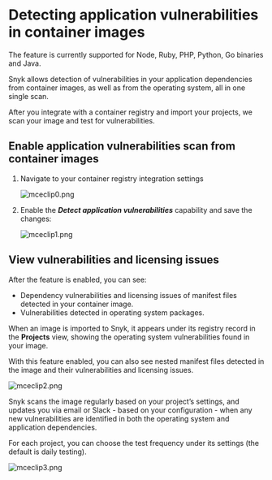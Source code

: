 # Detecting application vulnerabilities in container images

The feature is currently supported for Node, Ruby, PHP, Python, Go binaries and Java.

Snyk allows detection of vulnerabilities in your application dependencies from container images, as well as from the operating system, all in one single scan.

After you integrate with a container registry and import your projects, we scan your image and test for vulnerabilities.

## Enable application vulnerabilities scan from container images

1. Navigate to your container registry integration settings

   ![mceclip0.png](https://support.snyk.io/hc/article_attachments/360008399638/mceclip0.png)

2. Enable the _**Detect application vulnerabilities**_ capability and save the changes:

   ![mceclip1.png](https://support.snyk.io/hc/article_attachments/360008399658/mceclip1.png)

## View vulnerabilities and licensing issues

After the feature is enabled, you can see:

* Dependency vulnerabilities and licensing issues of manifest files detected in your container image.
* Vulnerabilities detected in operating system packages.

When an image is imported to Snyk, it appears under its registry record in the **Projects** view, showing the operating system vulnerabilities found in your image.

With this feature enabled, you can also see nested manifest files detected in the image and their vulnerabilities and licensing issues.

![mceclip2.png](https://support.snyk.io/hc/article_attachments/360008315557/mceclip2.png)

Snyk scans the image regularly based on your project’s settings, and updates you via email or Slack - based on your configuration - when any new vulnerabilities are identified in both the operating system and application dependencies.

For each project, you can choose the test frequency under its settings \(the default is daily testing\).

![mceclip3.png](https://support.snyk.io/hc/article_attachments/360008399678/mceclip3.png)

